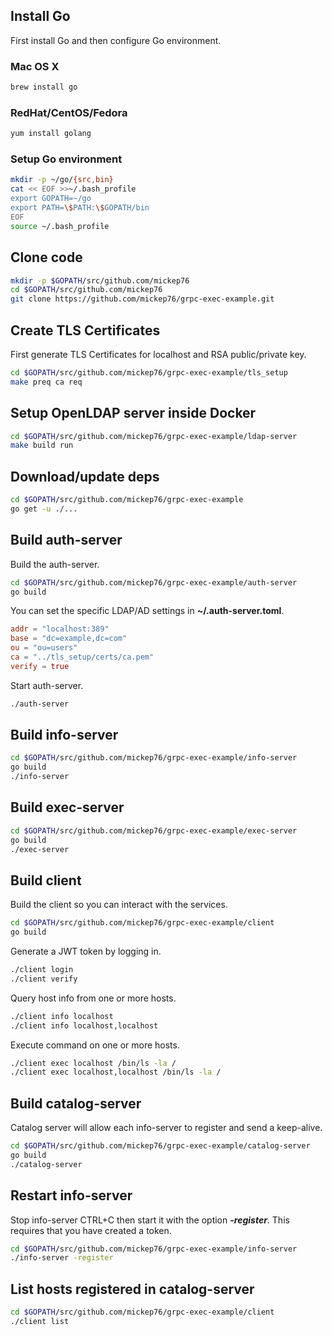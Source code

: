 ## Install Go

First install Go and then configure Go environment.

### Mac OS X

```bash
brew install go
```

### RedHat/CentOS/Fedora

```bash
yum install golang
```

### Setup Go environment

```bash
mkdir -p ~/go/{src,bin}
cat << EOF >>~/.bash_profile
export GOPATH=~/go
export PATH=\$PATH:\$GOPATH/bin
EOF
source ~/.bash_profile
```

## Clone code

```bash
mkdir -p $GOPATH/src/github.com/mickep76
cd $GOPATH/src/github.com/mickep76
git clone https://github.com/mickep76/grpc-exec-example.git
```

## Create TLS Certificates
  
First generate TLS Certificates for localhost and RSA public/private key.

```bash
cd $GOPATH/src/github.com/mickep76/grpc-exec-example/tls_setup
make preq ca req
```

## Setup OpenLDAP server inside Docker

```bash
cd $GOPATH/src/github.com/mickep76/grpc-exec-example/ldap-server
make build run
```

## Download/update deps

```bash
cd $GOPATH/src/github.com/mickep76/grpc-exec-example
go get -u ./...
```

## Build auth-server

Build the auth-server.

```bash
cd $GOPATH/src/github.com/mickep76/grpc-exec-example/auth-server
go build
```

You can set the specific LDAP/AD settings in **~/.auth-server.toml**.

```toml
addr = "localhost:389"
base = "dc=example,dc=com"
ou = "ou=users"
ca = "../tls_setup/certs/ca.pem"
verify = true
```

Start auth-server.

```bash
./auth-server
```

## Build info-server

```bash
cd $GOPATH/src/github.com/mickep76/grpc-exec-example/info-server
go build
./info-server
```

## Build exec-server

```bash
cd $GOPATH/src/github.com/mickep76/grpc-exec-example/exec-server
go build
./exec-server
```

## Build client

Build the client so you can interact with the services.

```bash
cd $GOPATH/src/github.com/mickep76/grpc-exec-example/client
go build
```

Generate a JWT token by logging in.

```bash
./client login
./client verify
```

Query host info from one or more hosts.

```bash
./client info localhost
./client info localhost,localhost
```

Execute command on one or more hosts.

```bash
./client exec localhost /bin/ls -la /
./client exec localhost,localhost /bin/ls -la /
```

## Build catalog-server

Catalog server will allow each info-server to register and send a keep-alive.

```bash
cd $GOPATH/src/github.com/mickep76/grpc-exec-example/catalog-server
go build
./catalog-server
```

## Restart info-server

Stop info-server CTRL+C then start it with the option **_-register_**. This requires that you have created a token.

```bash
cd $GOPATH/src/github.com/mickep76/grpc-exec-example/info-server
./info-server -register
```

## List hosts registered in catalog-server

```bash
cd $GOPATH/src/github.com/mickep76/grpc-exec-example/client
./client list
```
